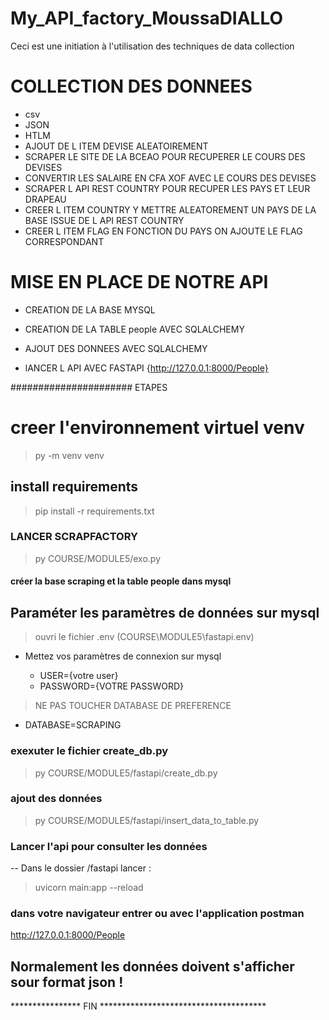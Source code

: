 # My_API_factory_MoussaDIALLO

Ceci est une initiation à l'utilisation des techniques de data collection

# COLLECTION DES DONNEES 

- csv
- JSON
- HTLM
- AJOUT DE L ITEM DEVISE ALEATOIREMENT
- SCRAPER LE SITE DE LA BCEAO POUR RECUPERER LE COURS DES DEVISES
- CONVERTIR LES SALAIRE EN CFA XOF AVEC LE COURS DES DEVISES
- SCRAPER L API REST COUNTRY POUR RECUPER LES PAYS ET LEUR DRAPEAU
- CREER L ITEM COUNTRY Y METTRE ALEATOREMENT UN PAYS DE LA BASE ISSUE DE L API REST COUNTRY
- CREER L ITEM FLAG EN FONCTION DU PAYS ON AJOUTE LE FLAG CORRESPONDANT


# MISE EN PLACE DE NOTRE API 

- CREATION DE LA BASE MYSQL

- CREATION DE LA TABLE people AVEC SQLALCHEMY

-  AJOUT DES DONNEES  AVEC SQLALCHEMY

- lANCER L API AVEC FASTAPI {http://127.0.0.1:8000/People}


###################### ETAPES

# creer l'environnement virtuel venv

 
> py -m venv venv

## install requirements
 
> pip install -r requirements.txt 

### LANCER SCRAPFACTORY

> py COURSE/MODULE5/exo.py 

#### créer la base scraping et la table people dans mysql 

## Paraméter les paramètres de données sur mysql 

> ouvri le fichier .env (COURSE\MODULE5\fastapi\.env)

- Mettez vos paramètres de connexion sur mysql

	- USER={votre user}
	- PASSWORD={VOTRE PASSWORD}

> NE PAS TOUCHER DATABASE DE PREFERENCE
 - DATABASE=SCRAPING

### exexuter le fichier create_db.py 

> py COURSE/MODULE5/fastapi/create_db.py 

### ajout des données 

> py COURSE/MODULE5/fastapi/insert_data_to_table.py

### Lancer l'api pour consulter les données

-- Dans le dossier /fastapi lancer : 
  
> uvicorn main:app --reload

### dans votre navigateur entrer ou avec l'application postman

http://127.0.0.1:8000/People

## Normalement les données doivent s'afficher sour format json !

****************  FIN 	**************************************